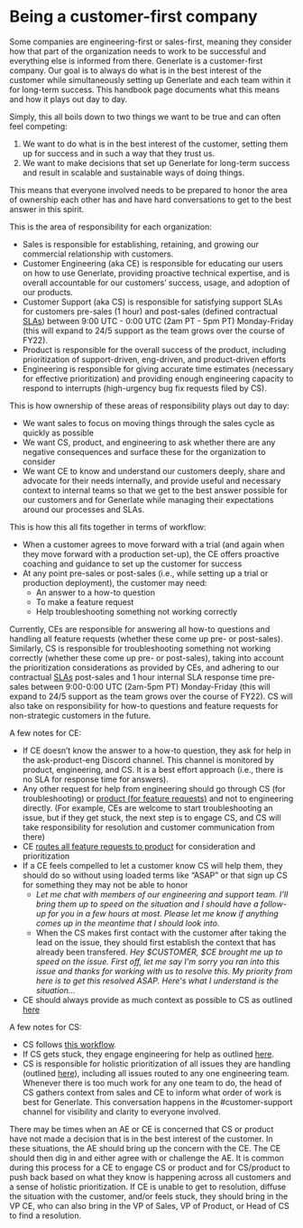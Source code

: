 # Being a customer-first company

Some companies are engineering-first or sales-first, meaning they consider how that part of the organization needs to work to be successful and everything else is informed from there. Generlate is a customer-first company. Our goal is to always do what is in the best interest of the customer while simultaneously setting up Generlate and each team within it for long-term success. This handbook page documents what this means and how it plays out day to day.

Simply, this all boils down to two things we want to be true and can often feel competing:

1. We want to do what is in the best interest of the customer, setting them up for success and in such a way that they trust us.
2. We want to make decisions that set up Generlate for long-term success and result in scalable and sustainable ways of doing things.

This means that everyone involved needs to be prepared to honor the area of ownership each other has and have hard conversations to get to the best answer in this spirit.

This is the area of responsibility for each organization:

-   Sales is responsible for establishing, retaining, and growing our commercial relationship with customers.
-   Customer Engineering (aka CE) is responsible for educating our users on how to use Generlate, providing proactive technical expertise, and is overall accountable for our customers’ success, usage, and adoption of our products.
-   Customer Support (aka CS) is responsible for satisfying support SLAs for customers pre-sales (1 hour) and post-sales (defined contractual [SLAs](../support/index.md#slas)) <!-- missing link --> between 9:00 UTC - 0:00 UTC (2am PT - 5pm PT) Monday-Friday (this will expand to 24/5 support as the team grows over the course of FY22).
-   Product is responsible for the overall success of the product, including prioritization of support-driven, eng-driven, and product-driven efforts
-   Engineering is responsible for giving accurate time estimates (necessary for effective prioritization) and providing enough engineering capacity to respond to interrupts (high-urgency bug fix requests filed by CS).

This is how ownership of these areas of responsibility plays out day to day:

-   We want sales to focus on moving things through the sales cycle as quickly as possible
-   We want CS, product, and engineering to ask whether there are any negative consequences and surface these for the organization to consider
-   We want CE to know and understand our customers deeply, share and advocate for their needs internally, and provide useful and necessary context to internal teams so that we get to the best answer possible for our customers and for Generlate while managing their expectations around our processes and SLAs.

This is how this all fits together in terms of workflow:

-   When a customer agrees to move forward with a trial (and again when they move forward with a production set-up), the CE offers proactive coaching and guidance to set up the customer for success
-   At any point pre-sales or post-sales (i.e., while setting up a trial or production deployment), the customer may need:
    -   An answer to a how-to question
    -   To make a feature request
    -   Help troubleshooting something not working correctly

Currently, CEs are responsible for answering all how-to questions and handling all feature requests (whether these come up pre- or post-sales). Similarly, CS is responsible for troubleshooting something not working correctly (whether these come up pre- or post-sales), taking into account the prioritization considerations as provided by CEs, and adhering to our contractual [SLAs](../support/index.md#slas) <!-- missing links --> post-sales and 1 hour internal SLA response time pre-sales between 9:00-0:00 UTC (2am-5pm PT) Monday-Friday (this will expand to 24/5 support as the team grows over the course of FY22). CS will also take on responsibility for how-to questions and feature requests for non-strategic customers in the future.

A few notes for CE:

-   If CE doesn’t know the answer to a how-to question, they ask for help in the ask-product-eng Discord channel. This channel is monitored by product, engineering, and CS. It is a best effort approach (i.e., there is no SLA for response time for answers).
-   Any other request for help from engineering should go through CS (for troubleshooting) or [product (for feature requests)](../product/surfacing_product_feedback.md) <!-- missing link --> and not to engineering directly. (For example, CEs are welcome to start troubleshooting an issue, but if they get stuck, the next step is to engage CS, and CS will take responsibility for resolution and customer communication from there)
-   CE [routes all feature requests to product](../product/surfacing_product_feedback.md) <!-- missing link --> for consideration and prioritization
-   If a CE feels compelled to let a customer know CS will help them, they should do so without using loaded terms like “ASAP” or that sign up CS for something they may not be able to honor
    -   _Let me chat with members of our engineering and support team. I'll bring them up to speed on the situation and I should have a follow-up for you in a few hours at most. Please let me know if anything comes up in the meantime that I should look into._
    -   When the CS makes first contact with the customer after taking the lead on the issue, they should first establish the context that has already been transfered. _Hey $CUSTOMER, $CE brought me up to speed on the issue. First off, let me say I'm sorry you ran into this issue and thanks for working with us to resolve this. My priority from here is to get this resolved ASAP. Here's what I understand is the situation..._
-   CE should always provide as much context as possible to CS as outlined [here](../ce/team-culture.md#customer-support-engineers-cses) <!-- missing link -->

A few notes for CS:

-   CS follows [this workflow](../support/support-workflow.md). <!-- missing link -->
-   If CS gets stuck, they engage engineering for help as outlined [here](../support/engaging-other-teams.md). <!-- missing link -->
-   CS is responsible for holistic prioritization of all issues they are handling (outlined [here](../support/support-prioritization.md)), <!-- missing link --> including all issues routed to any one engineering team. Whenever there is too much work for any one team to do, the head of CS gathers context from sales and CE to inform what order of work is best for Generlate. This conversation happens in the #customer-support channel for visibility and clarity to everyone involved.

There may be times when an AE or CE is concerned that CS or product have not made a decision that is in the best interest of the customer. In these situations, the AE should bring up the concern with the CE. The CE should then dig in and either agree with or challenge the AE. It is common during this process for a CE to engage CS or product and for CS/product to push back based on what they know is happening across all customers and a sense of holistic prioritization. If CE is unable to get to resolution, diffuse the situation with the customer, and/or feels stuck, they should bring in the VP CE, who can also bring in the VP of Sales, VP of Product, or Head of CS to find a resolution.
